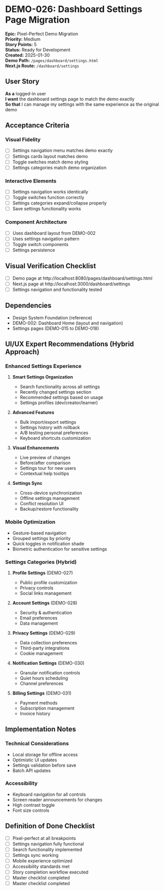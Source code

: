 # DEMO-026: Dashboard Settings Page Migration

**Epic:** Pixel-Perfect Demo Migration  
**Priority:** Medium  
**Story Points:** 5  
**Status:** Ready for Development  
**Created:** 2025-01-30  
**Demo Path:** `/pages/dashboard/settings.html`  
**Next.js Route:** `/dashboard/settings`

## User Story

**As a** logged-in user  
**I want** the dashboard settings page to match the demo exactly  
**So that** I can manage my settings with the same experience as the original demo

## Acceptance Criteria

### Visual Fidelity
- [ ] Settings navigation menu matches demo exactly
- [ ] Settings cards layout matches demo
- [ ] Toggle switches match demo styling
- [ ] Settings categories match demo organization

### Interactive Elements
- [ ] Settings navigation works identically
- [ ] Toggle switches function correctly
- [ ] Settings categories expand/collapse properly
- [ ] Save settings functionality works

### Component Architecture
- [ ] Uses dashboard layout from DEMO-002
- [ ] Uses settings navigation pattern
- [ ] Toggle switch components
- [ ] Settings persistence

## Visual Verification Checklist
- [ ] Demo page at http://localhost:8080/pages/dashboard/settings.html
- [ ] Next.js page at http://localhost:3000/dashboard/settings
- [ ] Settings navigation and functionality tested

## Dependencies
- Design System Foundation (reference)
- DEMO-002: Dashboard Home (layout and navigation)
- Settings pages (DEMO-015 to DEMO-018)

## UI/UX Expert Recommendations (Hybrid Approach)

### Enhanced Settings Experience
1. **Smart Settings Organization**
   - Search functionality across all settings
   - Recently changed settings section
   - Recommended settings based on usage
   - Settings profiles (dev/creator/learner)

2. **Advanced Features**
   - Bulk import/export settings
   - Settings history with rollback
   - A/B testing personal preferences
   - Keyboard shortcuts customization

3. **Visual Enhancements**
   - Live preview of changes
   - Before/after comparison
   - Settings tour for new users
   - Contextual help tooltips

4. **Settings Sync**
   - Cross-device synchronization
   - Offline settings management
   - Conflict resolution UI
   - Backup/restore functionality

### Mobile Optimization
- Gesture-based navigation
- Grouped settings by priority
- Quick toggles in notification shade
- Biometric authentication for sensitive settings

### Settings Categories (Hybrid)
1. **Profile Settings** (DEMO-027)
   - Public profile customization
   - Privacy controls
   - Social links management

2. **Account Settings** (DEMO-028)
   - Security & authentication
   - Email preferences
   - Data management

3. **Privacy Settings** (DEMO-029)
   - Data collection preferences
   - Third-party integrations
   - Cookie management

4. **Notification Settings** (DEMO-030)
   - Granular notification controls
   - Quiet hours scheduling
   - Channel preferences

5. **Billing Settings** (DEMO-031)
   - Payment methods
   - Subscription management
   - Invoice history

## Implementation Notes

### Technical Considerations
- Local storage for offline access
- Optimistic UI updates
- Settings validation before save
- Batch API updates

### Accessibility
- Keyboard navigation for all controls
- Screen reader announcements for changes
- High contrast toggle
- Font size controls

## Definition of Done Checklist
- [ ] Pixel-perfect at all breakpoints
- [ ] Settings navigation fully functional
- [ ] Search functionality implemented
- [ ] Settings sync working
- [ ] Mobile experience optimized
- [ ] Accessibility standards met
- [ ] Story completion workflow executed
- [ ] Master checklist completed
- [ ] Master checklist completed